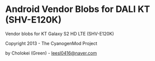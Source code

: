 Android Vendor Blobs for DALI KT (SHV-E120K)
============================================

Vendor blobs for KT Galaxy S2 HD LTE (SHV-E120K)

Copyright 2013 - The CyanogenMod Project

by Cholokei (Green) - leesl0416@naver.com

